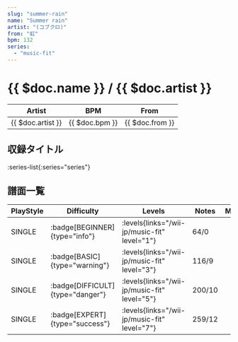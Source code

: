```yaml
---
slug: "summer-rain"
name: "Summer rain"
artist: "(コブクロ)"
from: "虹"
bpm: 132
series:
  - "music-fit"
---
```


# {{ $doc.name }} / {{ $doc.artist }}

|Artist|BPM|From|
|------|---|----|
|{{ $doc.artist }}|{{ $doc.bpm }}|{{ $doc.from }}|

## 収録タイトル

:series-list{:series="series"}

## 譜面一覧

|PlayStyle|Difficulty|Levels|Notes|Movie|
|---------|----------|------|-----|-----|
|SINGLE| :badge[BEGINNER]{type="info"}|<div class="field is-grouped is-grouped-multiline"> :levels{links="/wii-jp/music-fit" level="1"}</div>|64/0||
|SINGLE| :badge[BASIC]{type="warning"}|<div class="field is-grouped is-grouped-multiline"> :levels{links="/wii-jp/music-fit" level="3"}</div>|116/9||
|SINGLE| :badge[DIFFICULT]{type="danger"}|<div class="field is-grouped is-grouped-multiline"> :levels{links="/wii-jp/music-fit" level="5"}</div>|200/10||
|SINGLE| :badge[EXPERT]{type="success"}|<div class="field is-grouped is-grouped-multiline"> :levels{links="/wii-jp/music-fit" level="7"}</div>|259/12||
